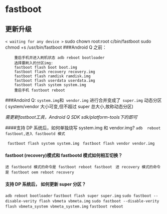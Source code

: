 # fastboot

## 更新升级
`< waiting for any device >`
sudo chown root:root c/bin/fastboot
sudo chmod +s /usr/bin/fastboot
###Android Q 之前：

        重启手机并进入刷机状态 adb reboot bootloader
        选择要刷入的分区img:
		fastboot flash boot boot.img
		fastboot flash recovery recovery.img
		fastboot flash ramdisk ramdisk.img
		fastboot flash userdata userdata.img
		fastboot flash system system.img
        重启手机 fastboot reboot 
        
###Andoird Q:
`system.img`和` vendor.img` 进行合并变成了` super.img` 动态分区  ( system/vendor 大小可变,但不超过 super 总大小,故称动态分区)

_需更新fastboot工具，Android Q SDK sdk/platform-tools下的即可_

####支持 DP 系统后，如何单独烧写 system.img 和 vendor.img?
`adb  reboot fastboot,进入 fastbootd 模式`

 `  fastboot flash system system.img `
                     ` fastboot flash vendor vendor.img`
                     
#### fastboot (recovery)模式和 fastbootd 模式如何相互切换？
 `进 fastbootd 模式的命令是 fastboot reboot fastboot`
 ` 进 recovery 模式的命令是 fastboot oem reboot recovery`
 
#### 支持 DP 系统后， 如何更新 super 分区？
`adb reboot bootloader`
`fastboot flash super super.img`
`sudo fastboot --disable-verity flash vbmeta vbmeta.img`
`sudo fastboot --disable-verity flash vbmeta_system vbmeta_system.img`
`fastboot reboot`
